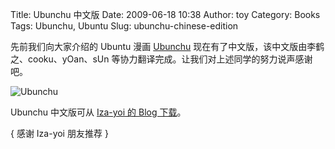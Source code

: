 Title: Ubunchu 中文版
Date: 2009-06-18 10:38
Author: toy
Category: Books
Tags: Ubunchu, Ubuntu
Slug: ubunchu-chinese-edition

先前我们向大家介绍的 Ubuntu 漫画
[Ubunchu](http://linuxtoy.org/archives/linux-comics.html)
现在有了中文版，该中文版由李鹤之、cooku、yOan、sUn
等协力翻译完成。让我们对上述同学的努力说声感谢吧。

![Ubunchu](http://i.linuxtoy.org/images/2009/04/ubunchu.png)

Ubunchu 中文版可从 [Iza-yoi 的 Blog
下载](http://iza-yoi.info/blog/ubunchuchinese)。

{ 感谢 Iza-yoi 朋友推荐 }
